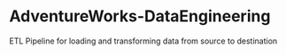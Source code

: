 # AdventureWorks-DataEngineering
ETL Pipeline for loading and transforming data from source to destination
